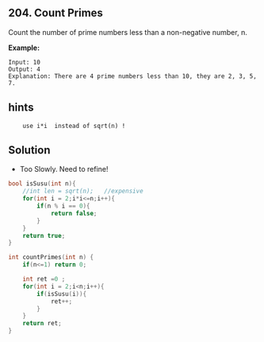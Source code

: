 ## 204. Count Primes

Count the number of prime numbers less than a non-negative number, n.

**Example:**
```
Input: 10
Output: 4
Explanation: There are 4 prime numbers less than 10, they are 2, 3, 5, 7.
```

## hints
```
    use i*i  instead of sqrt(n) !
```

## Solution
* Too Slowly. Need to refine!
``` c
bool isSusu(int n){
    //int len = sqrt(n);   //expensive
    for(int i = 2;i*i<=n;i++){
        if(n % i == 0){
            return false;
        }
    }
    return true;
}

int countPrimes(int n) {
    if(n<=1) return 0;

    int ret =0 ;
    for(int i = 2;i<n;i++){
        if(isSusu(i)){
            ret++;
        }
    }
    return ret;
}

```